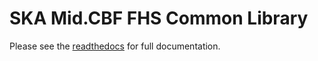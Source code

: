 # SKA Mid.CBF FHS Common Library

Please see the [readthedocs](https://developer.skao.int/projects/ska-mid-cbf-fhs-common/en/latest/) for full documentation.
